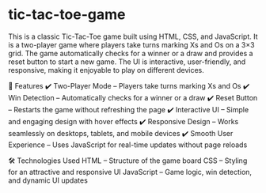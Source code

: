 # tic-tac-toe-game
This is a classic Tic-Tac-Toe game built using HTML, CSS, and JavaScript. It is a two-player game where players take turns marking Xs and Os on a 3×3 grid. The game automatically checks for a winner or a draw and provides a reset button to start a new game. The UI is interactive, user-friendly, and responsive, making it enjoyable to play on different devices.

🎯 Features
✔️ Two-Player Mode – Players take turns marking Xs and Os
✔️ Win Detection – Automatically checks for a winner or a draw
✔️ Reset Button – Restarts the game without refreshing the page
✔️ Interactive UI – Simple and engaging design with hover effects
✔️ Responsive Design – Works seamlessly on desktops, tablets, and mobile devices
✔️ Smooth User Experience – Uses JavaScript for real-time updates without page reloads

🛠 Technologies Used
HTML – Structure of the game board
CSS – Styling for an attractive and responsive UI
JavaScript – Game logic, win detection, and dynamic UI updates
